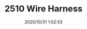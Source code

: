 ﻿---
layout: post 
title: 2510 Wire Harness
tags: 2510
categories: wire-harness
overview: 
part_number: 7-2510-000
thumb_img: static/202010/459-thumb-20201031090359.jpg
small_img: static/202010/459-20201031090359.jpg
date: 2020/10/31 1:02:53
---



